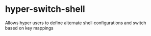 # hyper-switch-shell
Allows hyper users to define alternate shell configurations and switch based on key mappings
